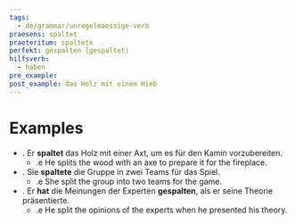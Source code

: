```yaml
---
tags:
  - de/grammar/unregelmaessige-verb
praesens: spaltet
praeteritum: spaltete
perfekt: gespalten (gespaltet)
hilfsverb:
  - haben
pre_example: 
post_example: das Holz mit einem Hieb
---
```


# Examples
- . Er **spaltet** das Holz mit einer Axt, um es für den Kamin vorzubereiten.
	- .e He splits the wood with an axe to prepare it for the fireplace.
- . Sie **spaltete** die Gruppe in zwei Teams für das Spiel.
	- .e She split the group into two teams for the game.
- . Er **hat** die Meinungen der Experten **gespalten**, als er seine Theorie präsentierte.
	- .e He split the opinions of the experts when he presented his theory.
